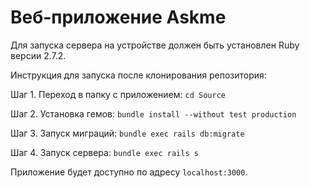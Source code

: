 # Веб-приложение Askme

Для запуска сервера на устройстве должен быть установлен Ruby версии 2.7.2.

Инструкция для запуска после клонирования репозитория:

Шаг 1. Переход в папку с приложением:
`cd Source`

Шаг 2. Установка гемов:
`bundle install --without test production`

Шаг 3. Запуск миграций:
`bundle exec rails db:migrate`

Шаг 4. Запуск сервера:
`bundle exec rails s`

Приложение будет доступно по адресу `localhost:3000`.
